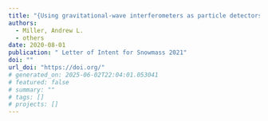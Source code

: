 ```yaml
---
title: "{Using gravitational-wave interferometers as particle detectors to directly probe the existence of dark matter}"
authors:
  - Miller, Andrew L.
  - others
date: 2020-08-01
publication: " Letter of Intent for Snowmass 2021"
doi: ""
url_doi: "https://doi.org/"
# generated_on: 2025-06-02T22:04:01.053041
# featured: false
# summary: ""
# tags: []
# projects: []
---
```

